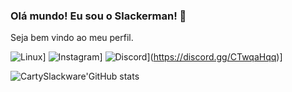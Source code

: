 ### Olá mundo! Eu sou o Slackerman! 🫡
Seja bem vindo ao meu perfil.

![Linux](https://img.shields.io/badge/Linux-FCC624?style=for-the-badge&logo=linux&logoColor=black)]
![Instagram](https://img.shields.io/badge/Instagram-E4405F?style=for-the-badge&logo=https://www.instagram.com/slackerman0x01/)]
![Discord](https://img.shields.io/badge/Discord-7289DA?style=for-the-badge&logo=discord&logoColor=white)](https://discord.gg/CTwqaHqq)]

![CartySlackware'GitHub stats](https://github-readme-stats.vercel.app/api?username=CartySlackware&show_icons=true&theme=radical)
